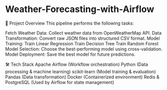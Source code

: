 # Weather-Forecasting-with-Airflow
🌟 Project Overview
This pipeline performs the following tasks:

Fetch Weather Data: Collect weather data from OpenWeatherMap API.
Data Transformation: Convert raw JSON files into structured CSV format.
Model Training:
Train Linear Regression
Train Decision Tree
Train Random Forest
Model Selection: Choose the best-performing model using cross-validation.
Model Deployment: Save the best model for future predictions.

🛠 Tech Stack
Apache Airflow (Workflow orchestration)
Python (Data processing & machine learning)
scikit-learn (Model training & evaluation)
Pandas (Data transformation)
Docker (Containerized environment)
Redis & PostgreSQL (Used by Airflow for state management)

